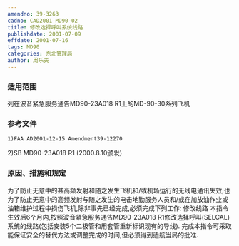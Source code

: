 ```yaml
---
amendno: 39-3263
cadno: CAD2001-MD90-02
title: 修改选择呼叫系统线路
publishdate: 2001-07-09
effdate: 2001-07-16
tags: MD90
categories: 东北管理局
author: 周乐夫
---
```


### 适用范围 
列在波音紧急服务通告MD90-23A018 R1上的MD-90-30系列飞机

<!--more-->
### 参考文件
    1)FAA AD2001-12-15 Amendment39-12270 
2)SB MD90-23A018 R1 (2000.8.10颁发) 

### 原因、措施和规定 
为了防止无意中的甚高频发射和随之发生飞机和/或机场运行的无线电通讯失效;也为了防止无意中的高频发射与随之发生的电击地勤服务人员和/或在加放油作业或油箱维护过程中损伤飞机,除非事先已经完成,必须完成下列工作: 
修改线路
    本指令生效后6个月内,按照波音紧急服务通告MD90-23A018 R1修改选择呼叫(SELCAL)系统的线路(包括安装5个二极管和用套管重新标识现有的导线). 
    完成本指令可采取能保证安全的替代方法或调整完成的时间,但必须得到适航当局的批准.
